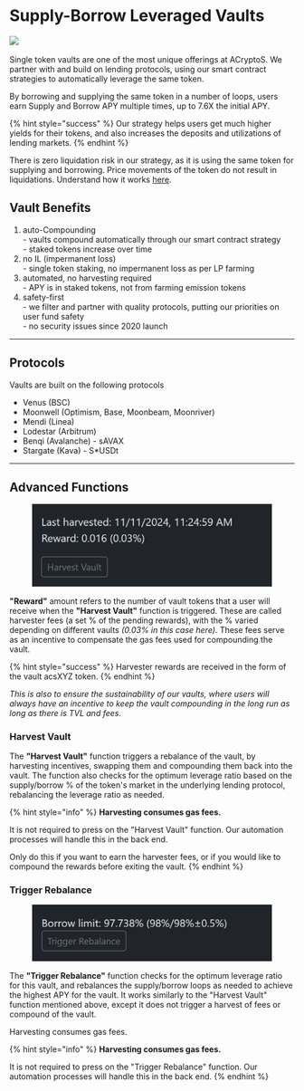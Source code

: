 # Supply-Borrow Leveraged Vaults

![](https://raw.githubusercontent.com/acryptos/docs.acryptos.com/master/images/Guide%20-%20Single-Token%20Looping.jpg)

Single token vaults are one of the most unique offerings at ACryptoS. We partner with and build on lending protocols, using our smart contract strategies to automatically leverage the same token.

By borrowing and supplying the same token in a number of loops, users earn Supply and Borrow APY multiple times, up to 7.6X the initial APY.&#x20;

{% hint style="success" %}
Our strategy helps users get much higher yields for their tokens, and also increases the deposits and utilizations of lending markets.
{% endhint %}

There is zero liquidation risk in our strategy, as it is using the same token for supplying and borrowing. Price movements of the token do not result in liquidations. Understand how it works [here](../../dao/security-and-risks.md#risk-liquidation-risks).

## Vault Benefits

1. auto-Compounding\
   \- vaults compound automatically through our smart contract strategy\
   \- staked tokens increase over time
2. no IL (impermanent loss)\
   \- single token staking, no impermanent loss as per LP farming
3. automated, no harvesting required\
   \- APY is in staked tokens, not from farming emission tokens
4. safety-first\
   \- we filter and partner with quality protocols, putting our priorities on user fund safety\
   \- no security issues since 2020 launch

***

## Protocols

Vaults are built on the following protocols

* Venus (BSC)
* Moonwell (Optimism, Base, Moonbeam, Moonriver)
* Mendi (Linea)
* Lodestar (Arbitrum)
* Benqi (Avalanche) - sAVAX
* Stargate (Kava) - S\*USDt

***

## Advanced Functions

<figure><img src="../../.gitbook/assets/single-token harvest vault.png" alt="" width="563"><figcaption></figcaption></figure>

**"Reward"** amount refers to the number of vault tokens that a user will receive when the **"Harvest Vault"** function is triggered. These are called harvester fees (a set % of the pending rewards), with the % varied depending on different vaults _(0.03% in this case here)._ These fees serve as an incentive to compensate the gas fees used for compounding the vault.

{% hint style="success" %}
Harvester rewards are received in the form of the vault acsXYZ token.
{% endhint %}

_This is also to ensure the sustainability of our vaults, where users will always have an incentive to keep the vault compounding in the long run as long as there is TVL and fees._

### Harvest Vault

The **"Harvest Vault"** function triggers a rebalance of the vault, by harvesting incentives, swapping them and compounding them back into the vault. The function also checks for the optimum leverage ratio based on the supply/borrow % of the token's market in the underlying lending protocol, rebalancing the leverage ratio as needed.

{% hint style="info" %}
**Harvesting consumes gas fees.**

It is not required to press on the "Harvest Vault" function. Our automation processes will handle this in the back end.

Only do this if you want to earn the harvester fees, or if you would like to compound the rewards before exiting the vault.
{% endhint %}

### Trigger Rebalance

<figure><img src="../../.gitbook/assets/single-token trigger rebalance.png" alt="" width="563"><figcaption></figcaption></figure>

The **"Trigger Rebalance"** function checks for the optimum leverage ratio for this vault, and rebalances the supply/borrow loops as needed to achieve the highest APY for the vault. It works similarly to the "Harvest Vault" function mentioned above, except it does not trigger a harvest of fees or compound of the vault.

Harvesting consumes gas fees.

{% hint style="info" %}
**Harvesting consumes gas fees.**

It is not required to press on the "Trigger Rebalance" function. Our automation processes will handle this in the back end.
{% endhint %}

